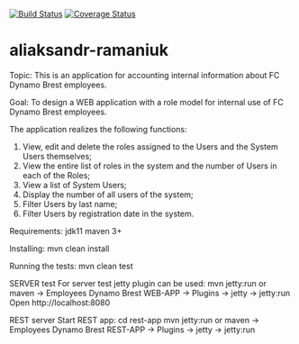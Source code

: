 [![Build Status](https://travis-ci.org/brest-java-course-summer-2019/aliaksandr-ramaniuk.svg?branch=master)](https://travis-ci.org/brest-java-course-summer-2019/aliaksandr-ramaniuk) [![Coverage Status](https://coveralls.io/repos/github/brest-java-course-summer-2019/aliaksandr-ramaniuk/badge.svg?branch=master)](https://coveralls.io/github/brest-java-course-summer-2019/aliaksandr-ramaniuk?branch=master)

# aliaksandr-ramaniuk

Topic:
This is an application for accounting internal information about FC Dynamo Brest employees.
 
Goal:
To design a WEB application with a role model for internal use of FC Dynamo Brest employees.

The application realizes the following functions:
1. View, edit and delete the roles assigned to the Users and the System Users themselves;
2. View the entire list of roles in the system and the number of Users in each of the Roles;
3. View a list of System Users;
4. Display the number of all users of the system;
5. Filter Users by last name;
6. Filter Users by registration date in the system.

Requirements: 
jdk11
maven 3+

Installing: 
    mvn clean install

Running the tests: 
    mvn clean test

SERVER test
For server test jetty plugin can be used: 
    mvn jetty:run 
    or maven -> Employees Dynamo Brest WEB-APP -> Plugins -> jetty -> jetty:run
Open http://localhost:8080

REST server
Start REST app:
    cd rest-app mvn jetty:run
    or maven -> Employees Dynamo Brest REST-APP -> Plugins -> jetty -> jetty:run
